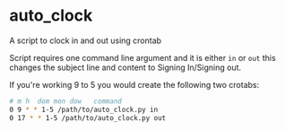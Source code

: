 # auto_clock
A script to clock in and out using crontab

Script requires one command line argument and it is either `in` or `out` this changes the subject line and content to Signing In/Signing out.

If you're working 9 to 5 you would create the following two crotabs:
```bash
# m h  dom mon dow   command
0 9 * * 1-5 /path/to/auto_clock.py in
0 17 * * 1-5 /path/to/auto_clock.py out
```
